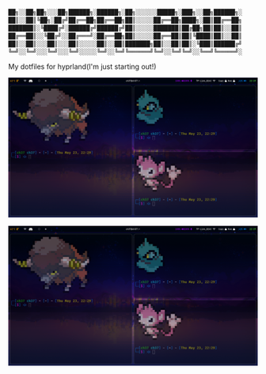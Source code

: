 ```

██╗░░██╗██╗░░░██╗██████╗░██████╗░██╗░░░░░░█████╗░███╗░░██╗██████╗░
██║░░██║╚██╗░██╔╝██╔══██╗██╔══██╗██║░░░░░██╔══██╗████╗░██║██╔══██╗
███████║░╚████╔╝░██████╔╝██████╔╝██║░░░░░███████║██╔██╗██║██║░░██║
██╔══██║░░╚██╔╝░░██╔═══╝░██╔══██╗██║░░░░░██╔══██║██║╚████║██║░░██║
██║░░██║░░░██║░░░██║░░░░░██║░░██║███████╗██║░░██║██║░╚███║██████╔╝
╚═╝░░╚═╝░░░╚═╝░░░╚═╝░░░░░╚═╝░░╚═╝╚══════╝╚═╝░░╚═╝╚═╝░░╚══╝╚═════╝░
```

My dotfiles for hyprland(I'm just starting out!)

![Screenshot of my hyprland DE](https://github.com/chet-ag09/dotfiles/blob/main/image.png)

![Screenshot of my hyprland DE](https://github.com/chet-ag09/dotfiles/blob/main/image2.png)
